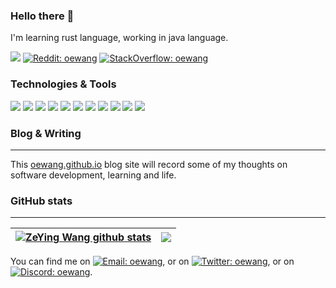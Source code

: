 ### Hello there 👋
I'm learning rust language, working in java language. 

![](https://komarev.com/ghpvc/?username=oewang&color=green)
[![Reddit: oewang](https://img.shields.io/reddit/user-karma/combined/Repulsive-Reaction-5?style=flat&logo=reddit)](https://www.reddit.com/user/Repulsive-Reaction-5)
[![StackOverflow: oewang](https://img.shields.io/stackexchange/stackoverflow/r/8049155?style=flat&logo=stackoverflow)](https://stackoverflow.com/users/8049155/oewang)

### Technologies & Tools
![](https://img.shields.io/badge/OS-Linux-informational?style=flat&logo=linux&logoColor=white&color=2bbc8a)
![](https://img.shields.io/badge/Editor-IntelliJ_IDEA-informational?style=flat&logo=intellij-idea&logoColor=white&color=2bbc8a)
![](https://img.shields.io/badge/Editor-Visual_Studio_Code-informational?style=flat&logo=visual-studio-code&logoColor=white&color=2bbc8a)
![](https://img.shields.io/badge/Language-Java-informational?style=flat&logo=java&logoColor=white&color=2bbc8a)
![](https://img.shields.io/badge/Language-JavaScript-informational?style=flat&logo=javascript&logoColor=white&color=2bbc8a)
![](https://img.shields.io/badge/Build_Tools-Maven-informational?style=flat&logo=maven&logoColor=white&color=2bbc8a)
![](https://img.shields.io/badge/Shell-Bash-informational?style=flat&logo=gnu-bash&logoColor=white&color=2bbc8a)
![](https://img.shields.io/badge/Databases-MySQL-informational?style=flat&logo=mysql&logoColor=white&color=2bbc8a)
![](https://img.shields.io/badge/Databases-Mongodb-informational?style=flat&logo=mongodb&logoColor=white&color=2bbc8a)
![](https://img.shields.io/badge/Databases-Redis-informational?style=flat&logo=redis&logoColor=white&color=2bbc8a)
![](https://img.shields.io/badge/DevOps_Tools-Docker-informational?style=flat&logo=docker&logoColor=white&color=2bbc8a)

### Blog & Writing
-------------------
This [oewang.github.io](https://oewang.github.io/) blog site will record some of my thoughts on software development, learning and life.

### GitHub stats
-----------------
| <a href="https://github.com/oewang"><img align="center" src="https://github-readme-stats-git-masterrstaa-rickstaa.vercel.app/api?username=oewang&show_icons=true&include_all_commits=true&theme=buefy&hide_border=true&count_private=true&bg_color=00000000&title_color=2bbcfe&text_color=000000&icon_color=2bbc8a" alt="ZeYing Wang github stats" /></a> | <a href="https://github.com/oewang"><img align="center" src="https://github-readme-stats-git-masterrstaa-rickstaa.vercel.app/api/top-langs/?username=oewang&layout=compact&theme=buefy&hide_border=true&bg_color=00000000&title_color=2bbcfe&text_color=000000&icon_color=2bbc8a" /></a> |
| ------------------ | ------------------ |

You can find me on <a href="mailto: oewang2738@gmail.com">
![Email: oewang](https://img.shields.io/badge/Email-Gmail-informational?style=flat&logo=gmail&logoColor=ff1000&color=2bbc8a)</a>, or on [![Twitter: oewang](https://img.shields.io/badge/Chat-Twitter-infomational?style=flat&logo=twitter&color=2bbc8a)](https://twitter.com/issuesWang), or on [![Discord: oewang](https://img.shields.io/badge/Chat-Discord-informational?logo=Discord&logoColor=ff8000&style=flat&color=2bbc8a)](https://discord.com/users/550977524490829824).
